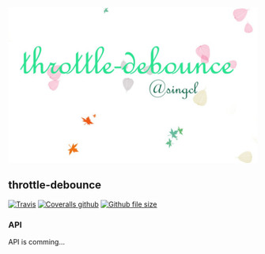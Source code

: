 ![throttle-debounce@singcl](./throttle-debounce.jpg)
## throttle-debounce

[![Travis](https://img.shields.io/travis/singcl/throttle-debounce.svg)](https://www.travis-ci.org/singcl/throttle-debounce)
[![Coveralls github](https://img.shields.io/coveralls/github/singcl/throttle-debounce.svg)](https://coveralls.io/github/singcl/throttle-debounce)
[![Github file size](https://img.shields.io/github/size/singcl/throttle-debounce/lib/bundle.min.js.svg)](https://github.com/singcl/throttle-debounce)

### API
API is comming...
